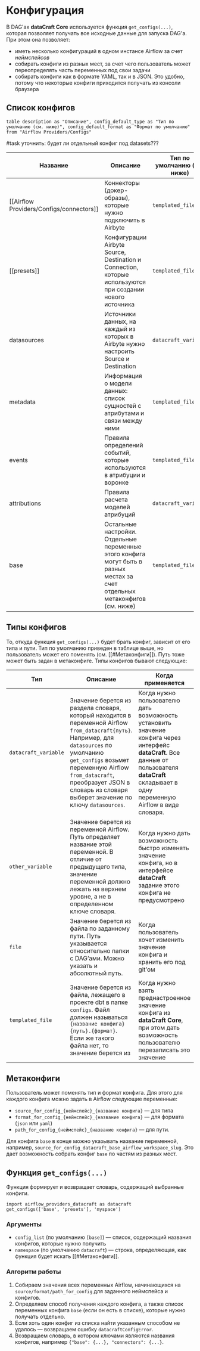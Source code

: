 # Конфигурация

В DAG'ах **dataCraft Core** используется функция `get_configs(...)`, которая позволяет получать все исходные данные для запуска DAG'а. При этом она позволяет:
- иметь несколько конфигураций в одном инстансе Airflow за счет *неймспейсов*
- собирать конфиги из разных мест, за счет чего пользователь может переопределять часть переменных под свои задачи
- собирать конфиги как в формате YAML, так и в JSON. Это удобно, потому что некоторые конфиги приходится получать из консоли браузера
## Список конфигов
```dataview
table description as "Описание", config_default_type as "Тип по умолчанию (см. ниже)", config_default_format as "Формат по умолчанию" from "Airflow Providers/Configs"
```



#task уточнить: будет ли отдельный конфиг под datasets???

| Название                                 | Описание                                                                                                                     | Тип по умолчанию (см. ниже) | Формат по умолчанию |
| ---------------------------------------- | ---------------------------------------------------------------------------------------------------------------------------- | --------------------------- | ------------------- |
| [[Airflow Providers/Configs/connectors]] | Коннекторы (докер-образы), которые нужно подключить в Airbyte                                                                | `templated_file`            | `yaml`              |
| [[presets]]                              | Конфигурации Airbyte Source, Destination и Connection, которые используются при создании нового источника                    | `templated_file`            | `json`              |
| datasources                              | Источники данных, на каждый из которых в Airbyte нужно настроить Source и Destination                                        | `datacraft_variable`        | `json`              |
| metadata                                 | Информация о модели данных: список сущностей с атрибутами и связи между ними                                                 | `templated_file`            | `yaml`              |
| events                                   | Правила определений событий, которые используются в атрибуции и воронке                                                      | `templated_file`            | `yaml`              |
| attributions                             | Правила расчета моделей атрибуций                                                                                            | `datacraft_variable`        | `json`              |
| base                                     | Остальные настройки. Отдельные переменные этого конфига могут быть в разных местах за счет отдельных метаконфигов (см. ниже) | `templated_file`            | `yaml`              |
## Типы конфигов
То, откуда функция `get_configs(...)` будет брать конфиг, зависит от его типа и пути. Тип по умолчанию приведен в таблице выше, но пользователь может его поменять (см. [[#Метаконфиги]]). Путь тоже может быть задан в метаконфиге. Типы конфигов бывают следующие:

| Тип                  | Описание                                                                                                                                                                                                                                                                               | Когда применяется                                                                                                                                                                                  | Путь по умолчанию                                                                                                                                                           |
| -------------------- | -------------------------------------------------------------------------------------------------------------------------------------------------------------------------------------------------------------------------------------------------------------------------------------- | -------------------------------------------------------------------------------------------------------------------------------------------------------------------------------------------------- | --------------------------------------------------------------------------------------------------------------------------------------------------------------------------- |
| `datacraft_variable` | Значение берется из раздела словаря, который находится в переменной Airflow `from_datacraft{путь}`. Например, для `datasources` по умолчанию `get_configs` возьмет переменную Airflow `from_datacraft`, преобразует JSON в словарь из словаря выберет значение по ключу `datasources`. | Когда нужно пользователю дать возможность установить значение конфига через интерфейс **dataCraft**. Все данные от пользователя **dataCraft** складывает в одну переменную Airflow в виде словаря. | Пустой, что означает, что конфиг будет взят из переменной Airflow `from_datacraft`. Если задать путь `_v2`, то конфиг будет взят из переменной Airflow `from_datacraft_v2`. |
| `other_variable`     | Значение берется из переменной Airflow. Путь определяет название этой переменной. В отличие от предыдущего типа, значение переменной должно лежать на верхнем уровне, а не в определенном ключе словаря.                                                                               | Когда нужно дать возможность быстро изменять значение конфига, но в интерфейсе **dataCraft** задание этого конфига не предусмотрено                                                                | Совпадает с названием конфига                                                                                                                                               |
| `file`               | Значение берется из файла по заданному пути. Путь указывается относительно папки с DAG’ами. Можно указать и абсолютный путь.                                                                                                                                                           | Когда пользователь хочет изменить значение конфига и хранить его под git’ом                                                                                                                        | `configs/{название конфига}`                                                                                                                                                |
| `templated_file`     | Значение берется из файла, лежащего в проекте dbt в папке `configs`. Файл должен называться `{название конфига}{путь}.{формат}`. Если же такого файла нет, то значение берется из                                                                                                      | Когда нужно взять преднастроенное значение конфига из **dataCraft Core**, при этом дать возможность пользователю перезаписать это значение                                                         | Пустой                                                                                                                                                                      |
## Метаконфиги
Пользователь может поменять тип и формат конфига. Для этого для каждого конфига можно задать в Airflow следующие переменные:
- `source_for_config_{неймспейс}_{название конфига}` — для типа
- `format_for_config_{неймспейс}_{название конфига}` — для формата (`json` или `yaml`)
- `path_for_config_{неймспейс}_{название конфига}` — для пути.

Для конфига `base` в конце можно указывать название переменной, например, `source_for_config_datacraft_base_airflow_workspace_slug`. Это дает возможность собрать конфиг `base` по частям из разных мест.

## Функция `get_configs(...)`
Функция формирует и возвращает словарь, содержащий выбранные конфиги.
```
import airflow_providers_datacraft as datacraft
get_configs(['base', 'presets'], 'myspace')
```
### Аргументы
- `config_list` (по умолчанию `[base]`) — список, содержащий названия конфигов, которые нужно получить
- `namespace` (по умолчанию `datacraft`) — строка, определяющая, как функция будет искать [[#Метаконфиги]].
### Алгоритм работы
1. Собираем значения всех переменных Airflow, начинающихся на `source/format/path_for_config` для заданного неймспейса и конфигов.
2. Определяем способ получения каждого конфига, а также список переменных конфига `base` (если он есть в списке), которые нужно получать отдельно.
3. Если хоть один конфиг из списка найти указанным способом не удалось — возвращаем ошибку `datacraftConfigError`.
4. Возвращаем словарь, в котором ключами являются названия конфигов, например `{"base": {...}, "connectors": {...}`.

